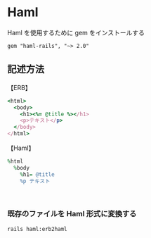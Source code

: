 # Haml
  
Haml を使用するために gem をインストールする
```
gem "haml-rails", "~> 2.0"
```
  
## 記述方法
【ERB】
```rb
<html>
  <body>
    <h1><%= @title %></h1>
    <p>テキスト</p>
  </body>
</html>
```
【Haml】
```rb
%html
  %body
    %h1= @title
    %p テキスト
```

<br>

### 既存のファイルを Haml 形式に変換する
```
rails haml:erb2haml
```
